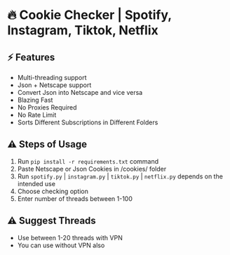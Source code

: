 # 🔥 Cookie Checker | Spotify, Instagram, Tiktok, Netflix
## ⚡ Features
- Multi-threading support
- Json + Netscape support
- Convert Json into Netscape and vice versa
- Blazing Fast
- No Proxies Required
- No Rate Limit
- Sorts Different Subscriptions in Different Folders
## ⚠️ Steps of Usage
1. Run `pip install -r requirements.txt` command
2. Paste Netscape or Json Cookies in /cookies/ folder 
3. Run `spotify.py` | `instagram.py` | `tiktok.py` | `netflix.py` depends on the intended use
4. Choose checking option
5. Enter number of threads between 1-100
## ⚠️ Suggest Threads
- Use between 1-20 threads with VPN
- You can use without VPN also